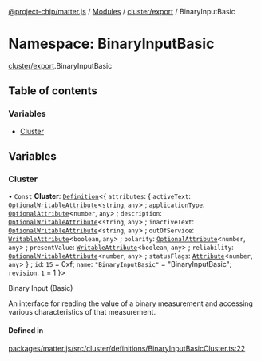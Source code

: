 [@project-chip/matter.js](../README.md) / [Modules](../modules.md) / [cluster/export](cluster_export.md) / BinaryInputBasic

# Namespace: BinaryInputBasic

[cluster/export](cluster_export.md).BinaryInputBasic

## Table of contents

### Variables

- [Cluster](cluster_export.BinaryInputBasic.md#cluster)

## Variables

### Cluster

• `Const` **Cluster**: [`Definition`](cluster_export.ClusterFactory.md#definition)\<\{ `attributes`: \{ `activeText`: [`OptionalWritableAttribute`](../interfaces/cluster_export.OptionalWritableAttribute.md)\<`string`, `any`\> ; `applicationType`: [`OptionalAttribute`](../interfaces/cluster_export.OptionalAttribute.md)\<`number`, `any`\> ; `description`: [`OptionalWritableAttribute`](../interfaces/cluster_export.OptionalWritableAttribute.md)\<`string`, `any`\> ; `inactiveText`: [`OptionalWritableAttribute`](../interfaces/cluster_export.OptionalWritableAttribute.md)\<`string`, `any`\> ; `outOfService`: [`WritableAttribute`](../interfaces/cluster_export.WritableAttribute.md)\<`boolean`, `any`\> ; `polarity`: [`OptionalAttribute`](../interfaces/cluster_export.OptionalAttribute.md)\<`number`, `any`\> ; `presentValue`: [`WritableAttribute`](../interfaces/cluster_export.WritableAttribute.md)\<`boolean`, `any`\> ; `reliability`: [`OptionalWritableAttribute`](../interfaces/cluster_export.OptionalWritableAttribute.md)\<`number`, `any`\> ; `statusFlags`: [`Attribute`](../interfaces/cluster_export.Attribute.md)\<`number`, `any`\>  } ; `id`: ``15`` = 0xf; `name`: ``"BinaryInputBasic"`` = "BinaryInputBasic"; `revision`: ``1`` = 1 }\>

Binary Input (Basic)

An interface for reading the value of a binary measurement and accessing various characteristics of that
measurement.

#### Defined in

[packages/matter.js/src/cluster/definitions/BinaryInputBasicCluster.ts:22](https://github.com/project-chip/matter.js/blob/c15b1068/packages/matter.js/src/cluster/definitions/BinaryInputBasicCluster.ts#L22)
